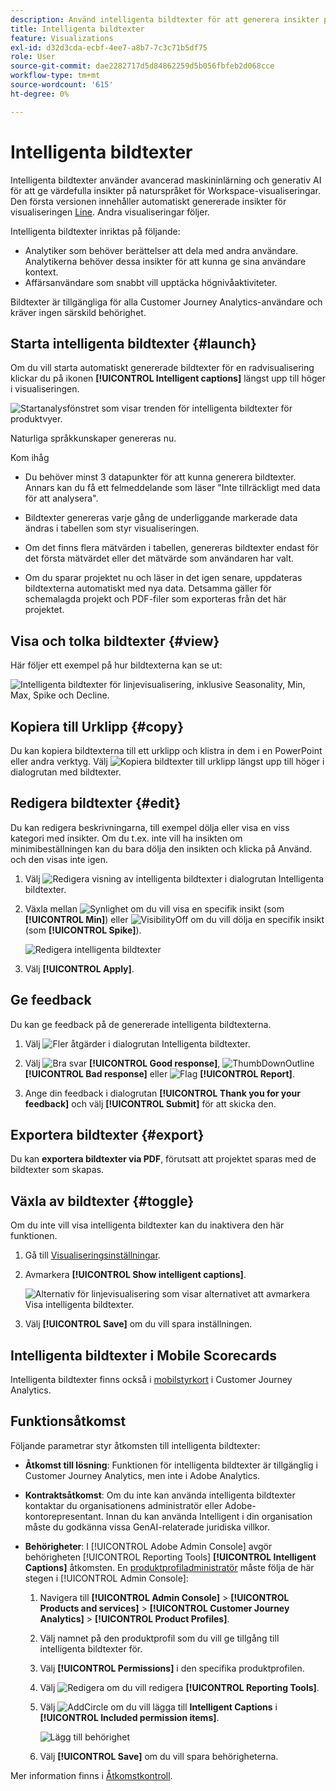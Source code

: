 ```yaml
---
description: Använd intelligenta bildtexter för att generera insikter på naturens språk för att snabbt identifiera trender inom visualiseringar.
title: Intelligenta bildtexter
feature: Visualizations
exl-id: d32d3cda-ecbf-4ee7-a8b7-7c3c71b5df75
role: User
source-git-commit: dae2282717d5d84862259d5b056fbfeb2d068cce
workflow-type: tm+mt
source-wordcount: '615'
ht-degree: 0%

---
```


# Intelligenta bildtexter

Intelligenta bildtexter använder avancerad maskininlärning och generativ AI för att ge värdefulla insikter på naturspråket för Workspace-visualiseringar. Den första versionen innehåller automatiskt genererade insikter för visualiseringen [Line](line.md). Andra visualiseringar följer.

Intelligenta bildtexter inriktas på följande:

* Analytiker som behöver berättelser att dela med andra användare. Analytikerna behöver dessa insikter för att kunna ge sina användare kontext.
* Affärsanvändare som snabbt vill upptäcka högnivåaktiviteter.

Bildtexter är tillgängliga för alla Customer Journey Analytics-användare och kräver ingen särskild behörighet.

## Starta intelligenta bildtexter {#launch}

Om du vill starta automatiskt genererade bildtexter för en radvisualisering klickar du på ikonen **[!UICONTROL Intelligent captions]** längst upp till höger i visualiseringen.

![Startanalysfönstret som visar trenden för intelligenta bildtexter för produktvyer. ](assets/intell-caps-1.png)

Naturliga språkkunskaper genereras nu.

Kom ihåg

* Du behöver minst 3 datapunkter för att kunna generera bildtexter. Annars kan du få ett felmeddelande som läser &quot;Inte tillräckligt med data för att analysera&quot;.

* Bildtexter genereras varje gång de underliggande markerade data ändras i tabellen som styr visualiseringen.

* Om det finns flera mätvärden i tabellen, genereras bildtexter endast för det första mätvärdet eller det mätvärde som användaren har valt.

* Om du sparar projektet nu och läser in det igen senare, uppdateras bildtexterna automatiskt med nya data. Detsamma gäller för schemalagda projekt och PDF-filer som exporteras från det här projektet.

## Visa och tolka bildtexter {#view}

Här följer ett exempel på hur bildtexterna kan se ut:

![Intelligenta bildtexter för linjevisualisering, inklusive Seasonality, Min, Max, Spike och Decline.](assets/captions.png)

## Kopiera till Urklipp {#copy}

Du kan kopiera bildtexterna till ett urklipp och klistra in dem i en PowerPoint eller andra verktyg. Välj ![Kopiera bildtexter till urklipp](/help/assets/icons/Copy.svg) längst upp till höger i dialogrutan med bildtexter.

## Redigera bildtexter {#edit}

Du kan redigera beskrivningarna, till exempel dölja eller visa en viss kategori med insikter. Om du t.ex. inte vill ha insikten om minimibeställningen kan du bara dölja den insikten och klicka på Använd. och den visas inte igen.

1. Välj ![Redigera visning av intelligenta bildtexter](/help/assets/icons/EditInLight.svg) i dialogrutan Intelligenta bildtexter.

1. Växla mellan ![Synlighet](/help/assets/icons/Visibility.svg) om du vill visa en specifik insikt (som **[!UICONTROL Min]**) eller ![VisibilityOff](/help/assets/icons/VisibilityOff.svg) om du vill dölja en specifik insikt (som **[!UICONTROL Spike]**).

   ![Redigera intelligenta bildtexter](assets/edit-intelligent-captions.png)

1. Välj **[!UICONTROL Apply]**.


## Ge feedback

Du kan ge feedback på de genererade intelligenta bildtexterna.

1. Välj ![Fler åtgärder](/help/assets/icons/More.svg) i dialogrutan Intelligenta bildtexter.

1. Välj ![Bra svar](/help/assets/icons/ThumbUpOutline.svg) **[!UICONTROL Good response]**, ![ThumbDownOutline](/help/assets/icons/ThumbDownOutline.svg) **[!UICONTROL Bad response]** eller ![Flag](/help/assets/icons/Flag.svg) **[!UICONTROL Report]**.

1. Ange din feedback i dialogrutan **[!UICONTROL Thank you for your feedback]** och välj **[!UICONTROL Submit]** för att skicka den.

## Exportera bildtexter {#export}

Du kan **exportera bildtexter via PDF**, förutsatt att projektet sparas med de bildtexter som skapas.

## Växla av bildtexter {#toggle}

Om du inte vill visa intelligenta bildtexter kan du inaktivera den här funktionen.

1. Gå till [Visualiseringsinställningar](/help/analysis-workspace/user-preferences.md#visualizations-preferences).
1. Avmarkera **[!UICONTROL Show intelligent captions]**.

   ![Alternativ för linjevisualisering som visar alternativet att avmarkera Visa intelligenta bildtexter.](assets/toggle-captions.png)

1. Välj **[!UICONTROL Save]** om du vill spara inställningen.





## Intelligenta bildtexter i Mobile Scorecards

Intelligenta bildtexter finns också i [mobilstyrkort](https://experienceleague.adobe.com/en/docs/analytics-platform/using/cja-dashboards/manage-scorecard#captions) i Customer Journey Analytics.

## Funktionsåtkomst

Följande parametrar styr åtkomsten till intelligenta bildtexter:

* **Åtkomst till lösning**: Funktionen för intelligenta bildtexter är tillgänglig i Customer Journey Analytics, men inte i Adobe Analytics.

* **Kontraktsåtkomst**: Om du inte kan använda intelligenta bildtexter kontaktar du organisationens administratör eller Adobe-kontorepresentant. Innan du kan använda Intelligent i din organisation måste du godkänna vissa GenAI-relaterade juridiska villkor.

* **Behörigheter**: I [!UICONTROL Adobe Admin Console] avgör behörigheten [!UICONTROL Reporting Tools] **[!UICONTROL Intelligent Captions]** åtkomsten. En [produktprofiladministratör](https://helpx.adobe.com/enterprise/using/manage-product-profiles.html) måste följa de här stegen i [!UICONTROL Admin Console]:
   1. Navigera till **[!UICONTROL Admin Console]** > **[!UICONTROL Products and services]** > **[!UICONTROL Customer Journey Analytics]** > **[!UICONTROL Product Profiles]**.
   1. Välj namnet på den produktprofil som du vill ge tillgång till intelligenta bildtexter för.
   1. Välj **[!UICONTROL Permissions]** i den specifika produktprofilen.
   1. Välj ![Redigera](/help/assets/icons/Edit.svg) om du vill redigera **[!UICONTROL Reporting Tools]**.
   1. Välj ![AddCircle](/help/assets/icons/AddCircle.svg) om du vill lägga till **Intelligent Captions** i **[!UICONTROL Included permission items]**.

      ![Lägg till behörighet](./assets/intelligent-captions-permissions.png)

   1. Välj **[!UICONTROL Save]** om du vill spara behörigheterna.

Mer information finns i [Åtkomstkontroll](/help/technotes/access-control.md#access-control).